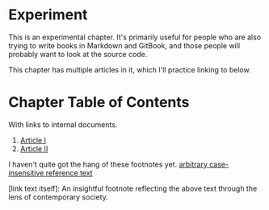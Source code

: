 # Experiment

This is an experimental chapter. It's primarily useful for people who are also trying to write books in Markdown and GitBook, and those people will probably want to look at the source code.

This chapter has multiple articles in it, which I'll practice linking to below.

Chapter Table of Contents
=========================

With links to internal documents.

1. [Article I](experiment/article_i.md)
1. [Article II](experiment/article_ii.md)

I haven't quite got the hang of these footnotes yet.
[arbitrary case-insensitive reference text]

[arbitrary case-insensitive reference text]: https://www.duckduckgo.org
[1]: https://news.ycombinator.com/
[link text itself]: An insightful footnote reflecting the above text through the lens of contemporary society.